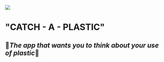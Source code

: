 ![](https://media.giphy.com/media/apSIOgMkOEuxG/giphy-downsized.gif)
# **"CATCH - A - PLASTIC"**

## 🥤*The app that wants you to think about your use of plastic*🥤
